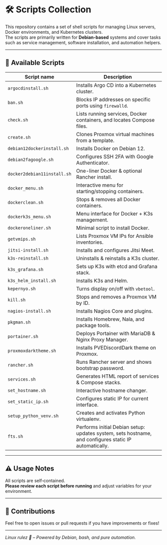 # 🛠️ Scripts Collection

This repository contains a set of shell scripts for managing Linux servers, Docker environments, and Kubernetes clusters.  
The scripts are primarily written for **Debian-based** systems and cover tasks such as service management, software installation, and automation helpers.

---

## 📜 Available Scripts

| Script name                | Description |
|---------------------------|-------------|
| `argocdinstall.sh`        | Installs Argo CD into a Kubernetes cluster. |
| `ban.sh`                  | Blocks IP addresses on specific ports using `firewalld`. |
| `check.sh`                | Lists running services, Docker containers, and locates Compose files. |
| `create.sh`               | Clones Proxmox virtual machines from a template. |
| `debian12dockerinstall.sh`| Installs Docker on Debian 12. |
| `debian2fagoogle.sh`      | Configures SSH 2FA with Google Authenticator. |
| `docker2debian11install.sh`| One-liner Docker & optional Rancher install. |
| `docker_menu.sh`          | Interactive menu for starting/stopping containers. |
| `dockerclean.sh`          | Stops & removes all Docker containers. |
| `dockerk3s_menu.sh`       | Menu interface for Docker + K3s management. |
| `dockeroneliner.sh`       | Minimal script to install Docker. |
| `getvmips.sh`             | Lists Proxmox VM IPs for Ansible inventories. |
| `jitsi-install.sh`        | Installs and configures Jitsi Meet. |
| `k3s-reinstall.sh`        | Uninstalls & reinstalls a K3s cluster. |
| `k3s_grafana.sh`          | Sets up K3s with etcd and Grafana stack. |
| `k3s_helm_install.sh`     | Installs K3s and Helm. |
| `kepernyo.sh`             | Turns display on/off with `vbetool`. |
| `kill.sh`                 | Stops and removes a Proxmox VM by ID. |
| `nagios-install.sh`       | Installs Nagios Core and plugins. |
| `pkgman.sh`               | Installs Homebrew, Nala, and package tools. |
| `portainer.sh`            | Deploys Portainer with MariaDB & Nginx Proxy Manager. |
| `proxmoxdarktheme.sh`     | Installs PVEDiscordDark theme on Proxmox. |
| `rancher.sh`              | Runs Rancher server and shows bootstrap password. |
| `services.sh`             | Generates HTML report of services & Compose stacks. |
| `set_hostname.sh`         | Interactive hostname changer. |
| `set_static_ip.sh`        | Configures static IP for current interface. |
| `setup_python_venv.sh`    | Creates and activates Python virtualenv. |
| `fts.sh`                  | Performs initial Debian setup: updates system, sets hostname, and configures static IP automatically. |


---

## ⚠️ Usage Notes

All scripts are self‑contained.  
**Please review each script before running** and adjust variables for your environment.

---

## 💬 Contributions

Feel free to open issues or pull requests if you have improvements or fixes!

---

_Linux rulez 🤘 – Powered by Debian, bash, and pure automation._
